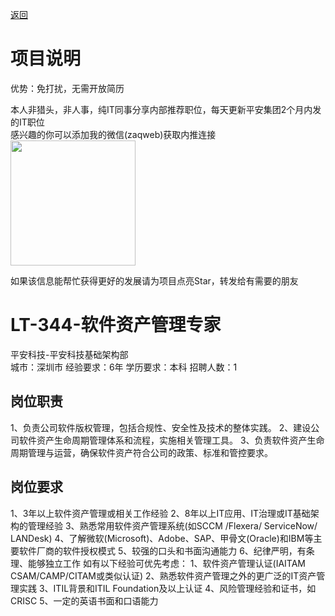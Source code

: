 [返回](../)

# 项目说明

优势：免打扰，无需开放简历

本人非猎头，非人事，纯IT同事分享内部推荐职位，每天更新平安集团2个月内发的IT职位  
感兴趣的你可以添加我的微信(zaqweb)获取内推连接  
<img src="https://github.com/zaqweb/PA-IT-JOBS/blob/master/WechatICode.jpeg"  height="200" width="200">

如果该信息能帮忙获得更好的发展请为项目点亮Star，转发给有需要的朋友

# LT-344-软件资产管理专家
平安科技-平安科技基础架构部  
城市：深圳市 经验要求：6年 学历要求：本科  招聘人数：1

## 岗位职责
1、负责公司软件版权管理，包括合规性、安全性及技术的整体实践。
2、建设公司软件资产生命周期管理体系和流程，实施相关管理工具。
3、负责软件资产生命周期管理与运营，确保软件资产符合公司的政策、标准和管控要求。

## 岗位要求
1、3年以上软件资产管理或相关工作经验
2、8年以上IT应用、IT治理或IT基础架构的管理经验
3、熟悉常用软件资产管理系统(如SCCM /Flexera/ ServiceNow/ LANDesk)
4、了解微软(Microsoft)、Adobe、SAP、甲骨文(Oracle)和IBM等主要软件厂商的软件授权模式
5、较强的口头和书面沟通能力
6、纪律严明，有条理、能够独立工作
如有以下经验可优先考虑：
1、软件资产管理认证(IAITAM CSAM/CAMP/CITAM或类似认证)
2、熟悉软件资产管理之外的更广泛的IT资产管理实践
3、ITIL背景和ITIL Foundation及以上认证
4、风险管理经验和证书，如CRISC
5、一定的英语书面和口语能力




